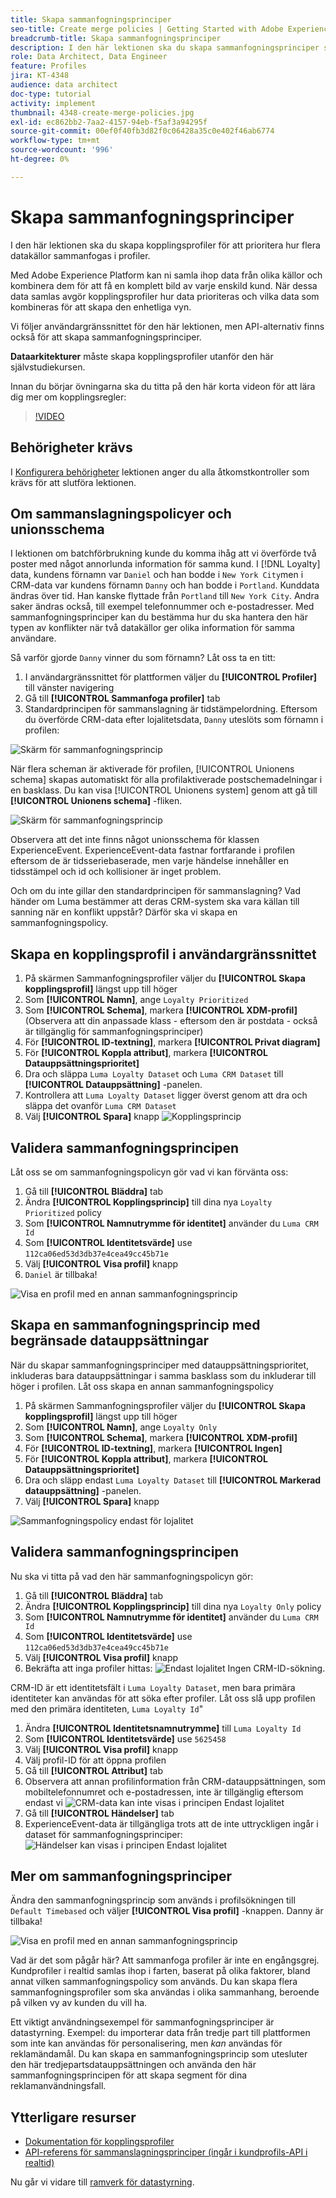 ```yaml
---
title: Skapa sammanfogningsprinciper
seo-title: Create merge policies | Getting Started with Adobe Experience Platform for Data Architects and Data Engineers
breadcrumb-title: Skapa sammanfogningsprinciper
description: I den här lektionen ska du skapa sammanfogningsprinciper som avgör hur data sammanfogas i profiler.
role: Data Architect, Data Engineer
feature: Profiles
jira: KT-4348
audience: data architect
doc-type: tutorial
activity: implement
thumbnail: 4348-create-merge-policies.jpg
exl-id: ec862bb2-7aa2-4157-94eb-f5af3a94295f
source-git-commit: 00ef0f40fb3d82f0c06428a35c0e402f46ab6774
workflow-type: tm+mt
source-wordcount: '996'
ht-degree: 0%

---
```


# Skapa sammanfogningsprinciper

<!--20 min-->

I den här lektionen ska du skapa kopplingsprofiler för att prioritera hur flera datakällor sammanfogas i profiler.

Med Adobe Experience Platform kan ni samla ihop data från olika källor och kombinera dem för att få en komplett bild av varje enskild kund. När dessa data samlas avgör kopplingsprofiler hur data prioriteras och vilka data som kombineras för att skapa den enhetliga vyn.

Vi följer användargränssnittet för den här lektionen, men API-alternativ finns också för att skapa sammanfogningsprinciper.

**Dataarkitekturer** måste skapa kopplingsprofiler utanför den här självstudiekursen.

Innan du börjar övningarna ska du titta på den här korta videon för att lära dig mer om kopplingsregler:
>[!VIDEO](https://video.tv.adobe.com/v/330433?learn=on)

## Behörigheter krävs

I [Konfigurera behörigheter](configure-permissions.md) lektionen anger du alla åtkomstkontroller som krävs för att slutföra lektionen.

<!--* Permission items **[!UICONTROL Profile Management]** > **[!UICONTROL View Merge Policies]** and **[!UICONTROL Manage Merge Policies]**
* Permission item **[!UICONTROL Profile Management]** > **[!UICONTROL View Profiles]** and **[!UICONTROL Manage Profiles]**
* Permission item **[!UICONTROL Sandboxes]** > `Luma Tutorial`
* User-role access to the `Luma Tutorial Platform` product profile
-->

## Om sammanslagningspolicyer och unionsschema

I lektionen om batchförbrukning kunde du komma ihåg att vi överförde två poster med något annorlunda information för samma kund. I [!DNL Loyalty] data, kundens förnamn var `Daniel` och han bodde i `New York City`men i CRM-data var kundens förnamn `Danny` och han bodde i `Portland`. Kunddata ändras över tid. Han kanske flyttade från `Portland` till `New York City`. Andra saker ändras också, till exempel telefonnummer och e-postadresser. Med sammanfogningsprinciper kan du bestämma hur du ska hantera den här typen av konflikter när två datakällor ger olika information för samma användare.

Så varför gjorde `Danny` vinner du som förnamn? Låt oss ta en titt:

1. I användargränssnittet för plattformen väljer du **[!UICONTROL Profiler]** till vänster navigering
1. Gå till **[!UICONTROL Sammanfoga profiler]** tab
1. Standardprincipen för sammanslagning är tidstämpelordning. Eftersom du överförde CRM-data efter lojalitetsdata, `Danny` uteslöts som förnamn i profilen:

![Skärm för sammanfogningsprincip](assets/mergepolicies-default.png)

När flera scheman är aktiverade för profilen, [!UICONTROL Unionens schema] skapas automatiskt för alla profilaktiverade postschemadelningar i en basklass. Du kan visa [!UICONTROL Unionens system] genom att gå till **[!UICONTROL Unionens schema]** -fliken.

![Skärm för sammanfogningsprincip](assets/mergepolicies-unionSchema.png)

Observera att det inte finns något unionsschema för klassen ExperienceEvent. ExperienceEvent-data fastnar fortfarande i profilen eftersom de är tidsseriebaserade, men varje händelse innehåller en tidsstämpel och id och kollisioner är inget problem.

Och om du inte gillar den standardprincipen för sammanslagning? Vad händer om Luma bestämmer att deras CRM-system ska vara källan till sanning när en konflikt uppstår? Därför ska vi skapa en sammanfogningspolicy.

## Skapa en kopplingsprofil i användargränssnittet

1. På skärmen Sammanfogningsprofiler väljer du **[!UICONTROL Skapa kopplingsprofil]** längst upp till höger
1. Som **[!UICONTROL Namn]**, ange `Loyalty Prioritized`
1. Som **[!UICONTROL Schema]**, markera **[!UICONTROL XDM-profil]** (Observera att din anpassade klass - eftersom den är postdata - också är tillgänglig för sammanfogningsprinciper)
1. För **[!UICONTROL ID-textning]**, markera **[!UICONTROL Privat diagram]**
1. För **[!UICONTROL Koppla attribut]**, markera **[!UICONTROL Datauppsättningsprioritet]**
1. Dra och släppa `Luma Loyalty Dataset` och `Luma CRM Dataset` till **[!UICONTROL Datauppsättning]** -panelen.
1. Kontrollera att `Luma Loyalty Dataset` ligger överst genom att dra och släppa det ovanför `Luma CRM Dataset`
1. Välj **[!UICONTROL Spara]** knapp
   <!--do i need to explain Private Graph? Is that GA?-->
   ![Kopplingsprincip](assets/mergepolicies-newPolicy.png)

## Validera sammanfogningsprincipen

Låt oss se om sammanfogningspolicyn gör vad vi kan förvänta oss:

1. Gå till **[!UICONTROL Bläddra]** tab
1. Ändra **[!UICONTROL Kopplingsprincip]** till dina nya `Loyalty Prioritized` policy
1. Som **[!UICONTROL Namnutrymme för identitet]** använder du `Luma CRM Id`
1. Som **[!UICONTROL Identitetsvärde]** use `112ca06ed53d3db37e4cea49cc45b71e`
1. Välj **[!UICONTROL Visa profil]** knapp
1. `Daniel` är tillbaka!

![Visa en profil med en annan sammanfogningsprincip](assets/mergepolicies-lookupProfileWithMergePolicy.png)

## Skapa en sammanfogningsprincip med begränsade datauppsättningar

När du skapar sammanfogningsprinciper med datauppsättningsprioritet, inkluderas bara datauppsättningar i samma basklass som du inkluderar till höger i profilen. Låt oss skapa en annan sammanfogningspolicy

1. På skärmen Sammanfogningsprofiler väljer du **[!UICONTROL Skapa kopplingsprofil]** längst upp till höger
1. Som **[!UICONTROL Namn]**, ange  `Loyalty Only`
1. Som **[!UICONTROL Schema]**, markera **[!UICONTROL XDM-profil]**
1. För **[!UICONTROL ID-textning]**, markera **[!UICONTROL Ingen]**
1. För **[!UICONTROL Koppla attribut]**, markera **[!UICONTROL Datauppsättningsprioritet]**
1. Dra och släpp endast `Luma Loyalty Dataset` till **[!UICONTROL Markerad datauppsättning]** -panelen.
1. Välj **[!UICONTROL Spara]** knapp

![Sammanfogningspolicy endast för lojalitet](assets/mergepolicies-loyaltyOnly.png)

## Validera sammanfogningsprincipen

Nu ska vi titta på vad den här sammanfogningspolicyn gör:

1. Gå till **[!UICONTROL Bläddra]** tab
1. Ändra **[!UICONTROL Kopplingsprincip]** till dina nya `Loyalty Only` policy
1. Som **[!UICONTROL Namnutrymme för identitet]** använder du `Luma CRM Id`
1. Som **[!UICONTROL Identitetsvärde]** use `112ca06ed53d3db37e4cea49cc45b71e`
1. Välj **[!UICONTROL Visa profil]** knapp
1. Bekräfta att inga profiler hittas:
   ![Endast lojalitet Ingen CRM-ID-sökning.](assets/mergepolicies-loyaltyOnly-noCrmLookup.png)

CRM-ID är ett identitetsfält i `Luma Loyalty Dataset`, men bara primära identiteter kan användas för att söka efter profiler. Låt oss slå upp profilen med den primära identiteten, `Luma Loyalty Id`&quot;

1. Ändra **[!UICONTROL Identitetsnamnutrymme]** till `Luma Loyalty Id`
1. Som **[!UICONTROL Identitetsvärde]** use `5625458`
1. Välj **[!UICONTROL Visa profil]** knapp
1. Välj profil-ID för att öppna profilen
1. Gå till **[!UICONTROL Attribut]** tab
1. Observera att annan profilinformation från CRM-datauppsättningen, som mobiltelefonnumret och e-postadressen, inte är tillgänglig eftersom endast vi
   ![CRM-data kan inte visas i principen Endast lojalitet](assets/mergepolicies-loyaltyOnly-attributes.png)
1. Gå till **[!UICONTROL Händelser]** tab
1. ExperienceEvent-data är tillgängliga trots att de inte uttryckligen ingår i dataset för sammanfogningsprinciper:
   ![Händelser kan visas i principen Endast lojalitet](assets/mergepolicies-loyaltyOnly-events.png)

## Mer om sammanfogningsprinciper

Ändra den sammanfogningsprincip som används i profilsökningen till `Default Timebased` och väljer **[!UICONTROL Visa profil]** -knappen. Danny är tillbaka!

![Visa en profil med en annan sammanfogningsprincip](assets/mergepolicies-backToDanny.png)

Vad är det som pågår här? Att sammanfoga profiler är inte en engångsgrej. Kundprofiler i realtid samlas ihop i farten, baserat på olika faktorer, bland annat vilken sammanfogningspolicy som används. Du kan skapa flera sammanfogningsprofiler som ska användas i olika sammanhang, beroende på vilken vy av kunden du vill ha.

Ett viktigt användningsexempel för sammanfogningsprinciper är datastyrning. Exempel: du importerar data från tredje part till plattformen som inte kan användas för personalisering, men _kan_ användas för reklamändamål. Du kan skapa en sammanfogningsprincip som utesluter den här tredjepartsdatauppsättningen och använda den här sammanfogningsprincipen för att skapa segment för dina reklamanvändningsfall.

## Ytterligare resurser

* [Dokumentation för kopplingsprofiler](https://experienceleague.adobe.com/docs/experience-platform/profile/merge-policies/overview.html)
* [API-referens för sammanslagningsprinciper (ingår i kundprofils-API i realtid)](https://www.adobe.io/experience-platform-apis/references/profile/#tag/Merge-policies)

Nu går vi vidare till [ramverk för datastyrning](apply-data-governance-framework.md).
